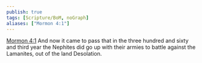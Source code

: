 ```yaml
---
publish: true
tags: [Scripture/BoM, noGraph]
aliases: ["Mormon 4:1"]
---
```

[Mormon 4:1](https://churchofjesuschrist.org/study/scriptures/bofm/morm/4?lang=eng&id=p1#p1) And now it came to pass that in the three hundred and sixty and third year the Nephites did go up with their armies to battle against the Lamanites, out of the land Desolation.
